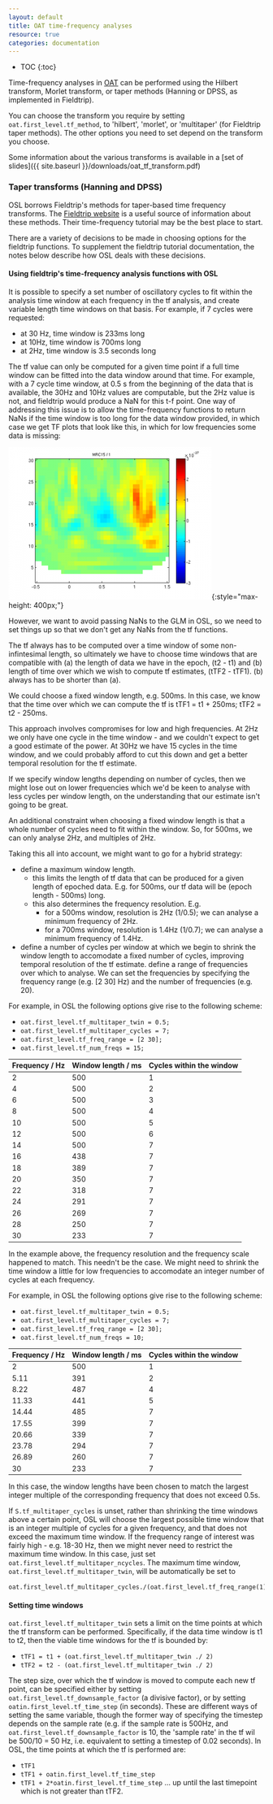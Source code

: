 ```yaml
---
layout: default
title: OAT time-frequency analyses
resource: true
categories: documentation
---
```


* TOC
{:toc}

Time-frequency analyses in [OAT](#oat.md) can be performed using the Hilbert transform, Morlet transform, or taper methods (Hanning or DPSS, as implemented in Fieldtrip).

You can choose the transform you require by setting `oat.first_level.tf_method`, to 'hilbert', 'morlet', or 'multitaper' (for Fieldtrip taper methods). The other options you need to set depend on the transform you choose. 

Some information about the various transforms is available in a [set of slides]({{ site.baseurl }}/downloads/oat_tf_transform.pdf)

### Taper transforms (Hanning and DPSS)

OSL borrows Fieldtrip's methods for taper-based time frequency transforms.  The [Fieldtrip website](http://www.fieldtriptoolbox.org/tutorial/timefrequencyanalysis) is a useful source of information about these methods.  Their time-frequency tutorial may be the best place to start.

There are a variety of decisions to be made in choosing options for the fieldtrip functions.  To supplement the fieldtrip tutorial documentation, the notes below describe how OSL deals with these decisions.

#### Using fieldtrip's time-frequency analysis functions with OSL

It is possible to specify a set number of oscillatory cycles to fit within the analysis time window at each frequency in the tf analysis, and create variable length time windows on that basis. For example, if 7 cycles were requested:

- at 30 Hz, time window is 233ms long
- at 10Hz, time window is 700ms long
- at 2Hz, time window is 3.5 seconds long

The tf value can only be computed for a given time point if a full time window can be fitted into the data window around that time. For example, with a 7 cycle time window, at 0.5 s from the beginning of the data that is available, the 30Hz and 10Hz values are computable, but the 2Hz value is not, and fieldtrip would produce a NaN for this t-f point.
One way of addressing this issue is to allow the time-frequency functions to return NaNs if the time window is too long for the data window provided, in which case we get TF plots that look like this, in which for low frequencies some data is missing:

![oat_tf_1](oat_tf_1.png){:style="max-height: 400px;"}

However, we want to avoid passing NaNs to the GLM in OSL, so we need to set things up so that we don't get any NaNs from the tf functions.

The tf always has to be computed over a time window of some non-infintesimal length, so ultimately we have to choose time windows that are compatible with (a) the length of data we have in the epoch, (t2 - t1) and (b) length of time over which we wish to compute tf estimates, (tTF2 - tTF1). (b) always has to be shorter than (a).

We could choose a fixed window length, e.g. 500ms. In this case, we know that the time over which we can compute the tf is tTF1 = t1 + 250ms; tTF2 = t2 - 250ms.

This approach involves compromises for low and high frequencies. At 2Hz we only have one cycle in the time window - and we couldn't expect to get a good estimate of the power. At 30Hz we have 15 cycles in the time window, and we could probably afford to cut this down and get a better temporal resolution for the tf estimate.

If we specify window lengths depending on number of cycles, then we might lose out on lower frequencies which we'd be keen to analyse with less cycles per window length, on the understanding that our estimate isn't going to be great.

An additional constraint when choosing a fixed window length is that a whole number of cycles need to fit within the window. So, for 500ms, we can only analyse 2Hz, and multiples of 2Hz.

Taking this all into account, we might want to go for a hybrid strategy:

- define a maximum window length.
	- this limits the length of tf data that can be produced for a given length of epoched data. E.g. for 500ms, our tf data will be (epoch length - 500ms) long.
	- this also determines the frequency resolution. E.g.
		- for a 500ms window, resolution is 2Hz (1/0.5); we can analyse a minimum frequency of 2Hz.
		- for a 700ms window, resolution is 1.4Hz (1/0.7); we can analyse a minimum frequency of 1.4Hz.
- define a number of cycles per window at which we begin to shrink the window length to accomodate a fixed number of cycles, improving temporal resolution of the tf estimate.
define a range of frequencies over which to analyse. We can set the frequencies by specifying the frequency range (e.g. [2 30] Hz) and the number of frequencies (e.g. 20).


For example, in OSL the following options give rise to the following scheme:

- `oat.first_level.tf_multitaper_twin = 0.5;`
- `oat.first_level.tf_multitaper_cycles = 7;`
- `oat.first_level.tf_freq_range = [2 30];`
- `oat.first_level.tf_num_freqs = 15;`

Frequency / Hz|Window length / ms|Cycles within the window
:-|:-|:-
2|500|1
4|500|2
6|500|3
8|500|4
10|500|5
12|500|6
14|500|7
16|438|7
18|389|7
20|350|7
22|318|7
24|291|7
26|269|7
28|250|7
30|233|7

In the example above, the frequency resolution and the frequency scale happened to match. This needn't be the case. We might need to shrink the time window a little for low frequencies to accomodate an integer number of cycles at each frequency.

For example, in OSL the following options give rise to the following scheme:

- `oat.first_level.tf_multitaper_twin = 0.5;`
- `oat.first_level.tf_multitaper_cycles = 7;`
- `oat.first_level.tf_freq_range = [2 30];`
- `oat.first_level.tf_num_freqs = 10;`

Frequency / Hz|Window length / ms|Cycles within the window
:-|:-|:-
2|500|1
5.11|391|2
8.22|487|4
11.33|441|5
14.44|485|7
17.55|399|7
20.66|339|7
23.78|294|7
26.89|260|7
30|233|7

In this case, the window lengths have been chosen to match the largest integer multiple of the corresponding frequency that does not exceed 0.5s.

If `S.tf_multitaper_cycles` is unset, rather than shrinking the time windows above a certain point, OSL will choose the largest possible time window that is an integer multiple of cycles for a given frequency, and that does not exceed the maximum time window.
If the frequency range of interest was fairly high - e.g. 18-30 Hz, then we might never need to restrict the maximum time window. In this case, just set `oat.first_level.tf_multitaper_ncycles`. The maximum time window, `oat.first_level.tf_multitaper_twin`, will be automatically be set to

	oat.first_level.tf_multitaper_cycles./(oat.first_level.tf_freq_range(1))

#### Setting time windows

`oat.first_level.tf_multitaper_twin` sets a limit on the time points at which the tf transform can be performed. Specifically, if the data time window is t1 to t2, then the viable time windows for the tf is bounded by:

- `tTF1 = t1 + (oat.first_level.tf_multitaper_twin ./ 2)`
- `tTF2 = t2 - (oat.first_level.tf_multitaper_twin ./ 2)`

The step size, over which the tf window is moved to compute each new tf point, can be specified either by setting `oat.first_level.tf_downsample_factor` (a divisive factor), or by setting `oatin.first_level.tf_time_step` (in seconds). These are different ways of setting the same variable, though the former way of specifying the timestep depends on the sample rate (e.g. if the sample rate is 500Hz, and `oat.first_level.tf_downsample_factor` is 10, the 'sample rate' in the tf wil be 500/10 = 50 Hz, i.e. equivalent to setting a timestep of 0.02 seconds).
In OSL, the time points at which the tf is performed are:

- `tTF1`
- `tTF1 + oatin.first_level.tf_time_step`
- `tTF1 + 2*oatin.first_level.tf_time_step` ... up until the last timepoint which is not greater than tTF2.
